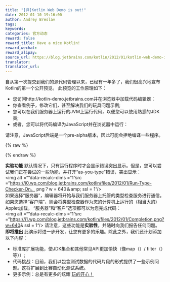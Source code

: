 ```yaml
---
title: "[译]Kotlin Web Demo is out!"
date: 2012-01-10 19:16:00
author: Andrey Breslav
tags:
keywords:
categories: 官方动态
reward: false
reward_title: Have a nice Kotlin!
reward_wechat:
reward_alipay:
source_url: https://blog.jetbrains.com/kotlin/2012/01/kotlin-web-demo-is-out/
translator:
translator_url:
---
```


自从第一次提交到我们的源代码管理以来，已经有一年多了，我们很高兴地宣布Kotlin的第一个公开预览。
此预览的工作原理如下：

* 您访问http://kotlin-demo.jetbrains.com并在浏览器中加载代码编辑器：
* 你查看例子，修改它们，甚至解决我们的玩具问题示例;
* 您可以在我们服务器上运行的JVM上运行代码，以便您可以使用熟悉的JDK类;
* 或者，您可以将代码编译为JavaScript并在浏览器中运行：

请注意，JavaScript后端是一个pre-alpha版本，因此可能会拒绝编译一些程序。


{% raw %}
<p><span id="more-318"></span></p>
{% endraw %}

**实验功能**
默认情况下，只有运行程序时才会显示错误突出显示。但是，您可以尝试我们正在尝试的一些功能，并打开“as-you-type”错误，突出显示：<br/>
<img alt =“”data-recalc-dims =“1”src =“https://i0.wp.com/blog.jetbrains.com/kotlin/files/2012/01/Run-Type-Checker-On。 png？w = 640＆amp; ssl = 1“/> <br/>
如果选择“服务器”，编辑器将开始与我们服务器上托管的类型检查服务进行通信。如果您选择“客户端”，则会将类型检查器作为您的计算机上运行的（相当大的）Applet加载。
“服务器”和“客户”选项都可以为您完成代码：<br/>
<img alt =“”data-recalc-dims =“1”src =“https://i1.wp.com/blog.jetbrains.com/kotlin/files/2012/01/Completion.png?w=640&amp; ssl = 1“/>
请注意，这些功能是**实验性**，并随时向我们报告任何问题。
**即将推出**
此演示将进一步开发，让您有更多的乐趣。除此之外，我们还计划添加以下内容：

* 标准库扩展功能，使JDK集合和其他常见API更加愉快（像map（）/ filter（）等））;
* 代码挑战：目前，我们以包含测试数据的代码片段的形式提供了一些示例问题。这将扩展到比赛自动化测试系统。
* 更多示例：总是有更多的炫耀 [玩的开心！](http://kotlin-demo.jetbrains.com) 